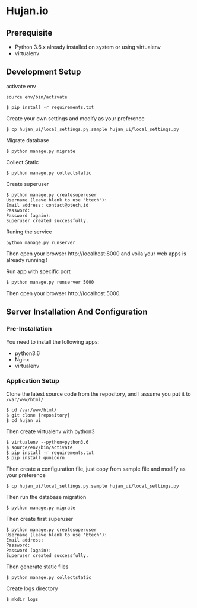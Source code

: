 # Hujan.io

## Prerequisite
  - Python 3.6.x already installed on system or using virtualenv
  - virtualenv

## Development Setup
activate env
```
source env/bin/activate
```

```
$ pip install -r requirements.txt
```

Create your own settings and modify as your preference

```
$ cp hujan_ui/local_settings.py.sample hujan_ui/local_settings.py
```

Migrate database

```
$ python manage.py migrate
```

Collect Static

```
$ python manage.py collectstatic
```

Create superuser

```
$ python manage.py createsuperuser
Username (leave blank to use 'btech'):
Email address: contact@btech,id
Password:
Password (again):
Superuser created successfully.
```

Runing the service

```
python manage.py runserver
```

Then open your browser http://localhost:8000 and voila your web apps is already running !

Run app with specific port

```
$ python manage.py runserver 5000
```
Then open your browser http://localhost:5000.

## Server Installation And Configuration

### Pre-Installation

You need to install the following apps:

- python3.6
- Nginx
- virtualenv

### Application Setup


Clone the latest source code from the repository, and I assume you put it to `/var/www/html/`

```
$ cd /var/www/html/
$ git clone {repository}
$ cd hujan_ui
```

Then create virtualenv with python3

```
$ virtualenv --python=python3.6
$ source/env/bin/activate
$ pip install -r requirements.txt
$ pip install gunicorn
```

Then create a configuration file, just copy from sample file and modify as your preference

```
$ cp hujan_ui/local_settings.py.sample hujan_ui/local_settings.py
```

Then run the database migration

```
$ python manage.py migrate
```

Then create first superuser

```
$ python manage.py createsuperuser
Username (leave blank to use 'btech'):
Email address:
Password:
Password (again):
Superuser created successfully.
```

Then generate static files

```
$ python manage.py collectstatic
```

Create logs directory

```
$ mkdir logs
```
